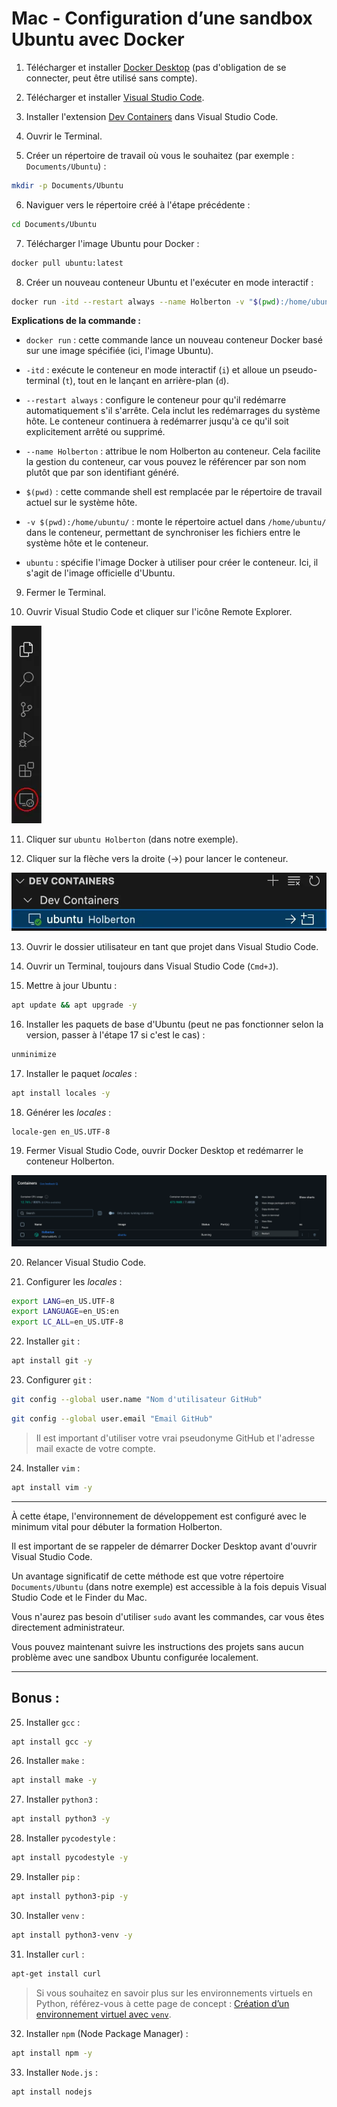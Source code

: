 # Mac - Configuration d’une sandbox Ubuntu avec Docker

1. Télécharger et installer [Docker Desktop](https://www.docker.com/products/docker-desktop/) (pas d'obligation de se connecter, peut être utilisé sans compte).

2. Télécharger et installer [Visual Studio Code](https://code.visualstudio.com/download).

3. Installer l'extension [Dev Containers](https://marketplace.visualstudio.com/items?itemName=ms-vscode-remote.remote-containers) dans Visual Studio Code.

4. Ouvrir le Terminal.

5. Créer un répertoire de travail où vous le souhaitez (par exemple : `Documents/Ubuntu`) :

```bash
mkdir -p Documents/Ubuntu
```

6. Naviguer vers le répertoire créé à l'étape précédente :

```bash
cd Documents/Ubuntu
```

7. Télécharger l'image Ubuntu pour Docker :

```bash
docker pull ubuntu:latest
```

8. Créer un nouveau conteneur Ubuntu et l'exécuter en mode interactif :

```bash
docker run -itd --restart always --name Holberton -v "$(pwd):/home/ubuntu/" ubuntu
```

**Explications de la commande :**

- `docker run` : cette commande lance un nouveau conteneur Docker basé sur une image spécifiée (ici, l'image Ubuntu).

- `-itd` : exécute le conteneur en mode interactif (`i`) et alloue un pseudo-terminal (`t`), tout en le lançant en arrière-plan (`d`).

- `--restart always` : configure le conteneur pour qu'il redémarre automatiquement s'il s'arrête. Cela inclut les redémarrages du système hôte. Le conteneur continuera à redémarrer jusqu'à ce qu'il soit explicitement arrêté ou supprimé.

- `--name Holberton` : attribue le nom Holberton au conteneur. Cela facilite la gestion du conteneur, car vous pouvez le référencer par son nom plutôt que par son identifiant généré.

- `$(pwd)` : cette commande shell est remplacée par le répertoire de travail actuel sur le système hôte.

- `-v $(pwd):/home/ubuntu/` : monte le répertoire actuel dans `/home/ubuntu/` dans le conteneur, permettant de synchroniser les fichiers entre le système hôte et le conteneur.

- `ubuntu` : spécifie l'image Docker à utiliser pour créer le conteneur. Ici, il s'agit de l'image officielle d'Ubuntu.

9. Fermer le Terminal.

10. Ouvrir Visual Studio Code et cliquer sur l'icône Remote Explorer.

<p align="left">
    <img src="../assets/images/miscellaneous/mac-001-configuration_d_une_sandbox_ubuntu_avec_docker/screenshot-remote_explorer.webp" alt="Remote Explorer screenshot">
</p>

11. Cliquer sur `ubuntu Holberton` (dans notre exemple).

12. Cliquer sur la flèche vers la droite (->) pour lancer le conteneur.

<p align="left">
    <img src="../assets/images/miscellaneous/mac-001-configuration_d_une_sandbox_ubuntu_avec_docker/screenshot-dev_containers.webp" alt="Dev Containers screenshot">
</p>

13. Ouvrir le dossier utilisateur en tant que projet dans Visual Studio Code.

14. Ouvrir un Terminal, toujours dans Visual Studio Code (`Cmd+J`).

15. Mettre à jour Ubuntu :

```bash
apt update && apt upgrade -y
```

16. Installer les paquets de base d'Ubuntu (peut ne pas fonctionner selon la version, passer à l'étape 17 si c'est le cas) :

```bash
unminimize
```

17. Installer le paquet *locales* :

```bash
apt install locales -y
```

18. Générer les *locales* :

```bash
locale-gen en_US.UTF-8
```

19. Fermer Visual Studio Code, ouvrir Docker Desktop et redémarrer le conteneur Holberton.

<p align="left">
    <img src="../assets/images/miscellaneous/mac-001-configuration_d_une_sandbox_ubuntu_avec_docker/screenshot-docker_desktop.webp" alt="Docker Desktop screenshot">
</p>

20. Relancer Visual Studio Code.

21. Configurer les *locales* :

```bash
export LANG=en_US.UTF-8
export LANGUAGE=en_US:en
export LC_ALL=en_US.UTF-8
```

22. Installer `git` :

```bash
apt install git -y
```

23. Configurer `git` :

```bash
git config --global user.name "Nom d'utilisateur GitHub"
```

```bash
git config --global user.email "Email GitHub"
```

> Il est important d'utiliser votre vrai pseudonyme GitHub et l'adresse mail exacte de votre compte.

24. Installer `vim` :

```bash
apt install vim -y
```

---

À cette étape, l'environnement de développement est configuré avec le minimum vital pour débuter la formation Holberton.

Il est important de se rappeler de démarrer Docker Desktop avant d'ouvrir Visual Studio Code.

Un avantage significatif de cette méthode est que votre répertoire `Documents/Ubuntu` (dans notre exemple) est accessible à la fois depuis Visual Studio Code et le Finder du Mac.

Vous n'aurez pas besoin d'utiliser `sudo` avant les commandes, car vous êtes directement administrateur.

Vous pouvez maintenant suivre les instructions des projets sans aucun problème avec une sandbox Ubuntu configurée localement.

---

## Bonus :

25. Installer `gcc` :

```bash
apt install gcc -y
```

26. Installer `make` :

```bash
apt install make -y
```

27. Installer `python3` :

```bash
apt install python3 -y
```

28. Installer `pycodestyle` :

```bash
apt install pycodestyle -y
```

29. Installer `pip` :

```bash
apt install python3-pip -y
```

30. Installer `venv` :

```bash
apt install python3-venv -y
```

31. Installer `curl` :

```bash
apt-get install curl 
```

> Si vous souhaitez en savoir plus sur les environnements virtuels en Python, référez-vous à cette page de concept : [Création d’un environnement virtuel avec `venv`](https://github.com/fchavonet/holbertonschool-concepts/blob/main/python/python-000-creation_d_un_environnement_virtuel_avec_venv.md).

32. Installer `npm` (Node Package Manager) :

```bash
apt install npm -y
```

33. Installer `Node.js` :

```bash
apt install nodejs
```